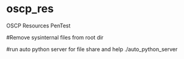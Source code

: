 # oscp_res
OSCP Resources PenTest


#Remove sysinternal files from root dir

#run auto python server for file share and help
./auto_python_server
